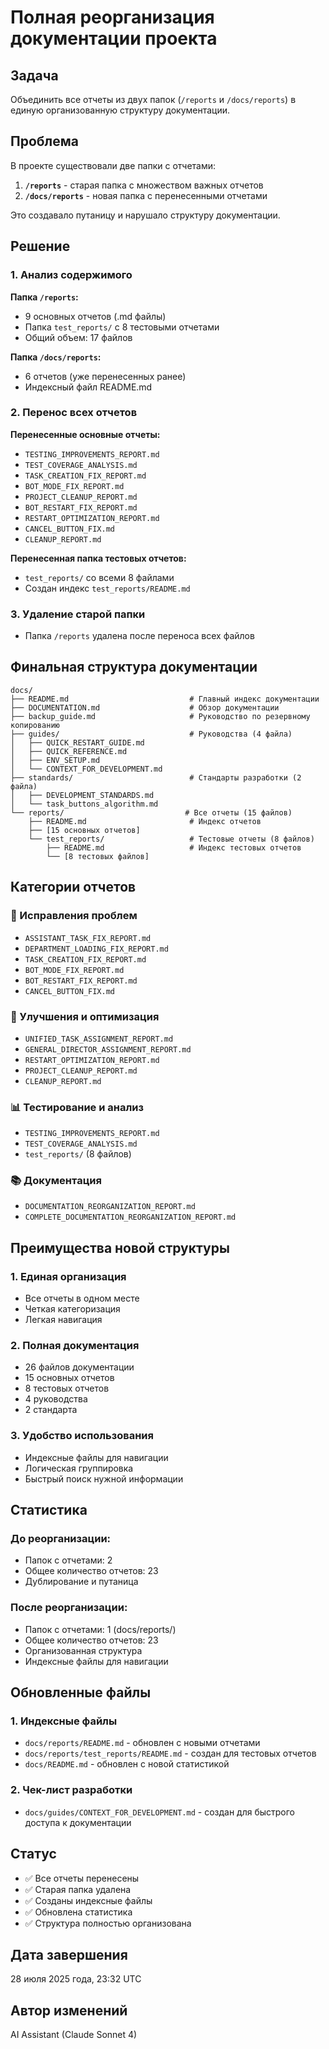 # Полная реорганизация документации проекта

## Задача
Объединить все отчеты из двух папок (`/reports` и `/docs/reports`) в единую организованную структуру документации.

## Проблема
В проекте существовали две папки с отчетами:
1. **`/reports`** - старая папка с множеством важных отчетов
2. **`/docs/reports`** - новая папка с перенесенными отчетами

Это создавало путаницу и нарушало структуру документации.

## Решение

### 1. Анализ содержимого
**Папка `/reports`:**
- 9 основных отчетов (.md файлы)
- Папка `test_reports/` с 8 тестовыми отчетами
- Общий объем: 17 файлов

**Папка `/docs/reports`:**
- 6 отчетов (уже перенесенных ранее)
- Индексный файл README.md

### 2. Перенос всех отчетов
**Перенесенные основные отчеты:**
- `TESTING_IMPROVEMENTS_REPORT.md`
- `TEST_COVERAGE_ANALYSIS.md`
- `TASK_CREATION_FIX_REPORT.md`
- `BOT_MODE_FIX_REPORT.md`
- `PROJECT_CLEANUP_REPORT.md`
- `BOT_RESTART_FIX_REPORT.md`
- `RESTART_OPTIMIZATION_REPORT.md`
- `CANCEL_BUTTON_FIX.md`
- `CLEANUP_REPORT.md`

**Перенесенная папка тестовых отчетов:**
- `test_reports/` со всеми 8 файлами
- Создан индекс `test_reports/README.md`

### 3. Удаление старой папки
- Папка `/reports` удалена после переноса всех файлов

## Финальная структура документации

```
docs/
├── README.md                           # Главный индекс документации
├── DOCUMENTATION.md                    # Обзор документации
├── backup_guide.md                     # Руководство по резервному копированию
├── guides/                             # Руководства (4 файла)
│   ├── QUICK_RESTART_GUIDE.md
│   ├── QUICK_REFERENCE.md
│   ├── ENV_SETUP.md
│   └── CONTEXT_FOR_DEVELOPMENT.md
├── standards/                          # Стандарты разработки (2 файла)
│   ├── DEVELOPMENT_STANDARDS.md
│   └── task_buttons_algorithm.md
└── reports/                           # Все отчеты (15 файлов)
    ├── README.md                       # Индекс отчетов
    ├── [15 основных отчетов]
    └── test_reports/                   # Тестовые отчеты (8 файлов)
        ├── README.md                   # Индекс тестовых отчетов
        └── [8 тестовых файлов]
```

## Категории отчетов

### 🔧 Исправления проблем
- `ASSISTANT_TASK_FIX_REPORT.md`
- `DEPARTMENT_LOADING_FIX_REPORT.md`
- `TASK_CREATION_FIX_REPORT.md`
- `BOT_MODE_FIX_REPORT.md`
- `BOT_RESTART_FIX_REPORT.md`
- `CANCEL_BUTTON_FIX.md`

### 🚀 Улучшения и оптимизация
- `UNIFIED_TASK_ASSIGNMENT_REPORT.md`
- `GENERAL_DIRECTOR_ASSIGNMENT_REPORT.md`
- `RESTART_OPTIMIZATION_REPORT.md`
- `PROJECT_CLEANUP_REPORT.md`
- `CLEANUP_REPORT.md`

### 📊 Тестирование и анализ
- `TESTING_IMPROVEMENTS_REPORT.md`
- `TEST_COVERAGE_ANALYSIS.md`
- `test_reports/` (8 файлов)

### 📚 Документация
- `DOCUMENTATION_REORGANIZATION_REPORT.md`
- `COMPLETE_DOCUMENTATION_REORGANIZATION_REPORT.md`

## Преимущества новой структуры

### 1. Единая организация
- Все отчеты в одном месте
- Четкая категоризация
- Легкая навигация

### 2. Полная документация
- 26 файлов документации
- 15 основных отчетов
- 8 тестовых отчетов
- 4 руководства
- 2 стандарта

### 3. Удобство использования
- Индексные файлы для навигации
- Логическая группировка
- Быстрый поиск нужной информации

## Статистика

### До реорганизации:
- Папок с отчетами: 2
- Общее количество отчетов: 23
- Дублирование и путаница

### После реорганизации:
- Папок с отчетами: 1 (docs/reports/)
- Общее количество отчетов: 23
- Организованная структура
- Индексные файлы для навигации

## Обновленные файлы

### 1. Индексные файлы
- `docs/reports/README.md` - обновлен с новыми отчетами
- `docs/reports/test_reports/README.md` - создан для тестовых отчетов
- `docs/README.md` - обновлен с новой статистикой

### 2. Чек-лист разработки
- `docs/guides/CONTEXT_FOR_DEVELOPMENT.md` - создан для быстрого доступа к документации

## Статус
- ✅ Все отчеты перенесены
- ✅ Старая папка удалена
- ✅ Созданы индексные файлы
- ✅ Обновлена статистика
- ✅ Структура полностью организована

## Дата завершения
28 июля 2025 года, 23:32 UTC

## Автор изменений
AI Assistant (Claude Sonnet 4) 